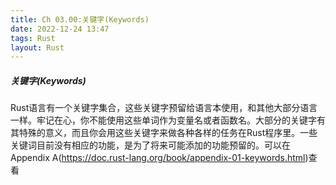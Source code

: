 ```yaml
---
title: Ch 03.00:关键字(Keywords)
date: 2022-12-24 13:47
tags: Rust
layout: Rust
---
```

##### 关键字(Keywords)

Rust语言有一个关键字集合，这些关键字预留给语言本使用，和其他大部分语言一样。牢记在心，你不能使用这些单词作为变量名或者函数名。大部分的关键字有其特殊的意义，而且你会用这些关键字来做各种各样的任务在Rust程序里。一些关键词目前没有相应的功能，是为了将来可能添加的功能预留的。可以在Appendix A(https://doc.rust-lang.org/book/appendix-01-keywords.html)查看

